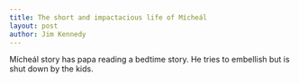 ```yaml
---
title: The short and impactacious life of Mícheál
layout: post
author: Jim Kennedy 
---
```


Mícheál story has papa reading a bedtime story. He tries to embellish but is shut down by the kids.
